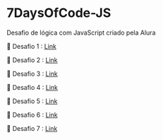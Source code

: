 # 7DaysOfCode-JS
Desafio de lógica com JavaScript criado pela Alura

<p>🔗 Desafio 1 :  <a href="https://github.com/suzanadossantos/7DaysOfCode-JS/blob/main/desafio1/index.js">Link</a> </p>
<p>🔗 Desafio 2 :  <a href="https://suzanadossantos.github.io/7DaysOfCode-JS/desafio2/index.html">Link</a> </p>
<p>🔗 Desafio 3 :  <a href="https://suzanadossantos.github.io/7DaysOfCode-JS/desafio3/index.html">Link</a> </p>
<p>🔗 Desafio 4 :  <a href="https://suzanadossantos.github.io/7DaysOfCode-JS/desafio4/index.html">Link</a> </p>
<p>🔗 Desafio 5 :  <a href="https://suzanadossantos.github.io/7DaysOfCode-JS/desafio5/index.html">Link</a> </p>
<p>🔗 Desafio 6 :  <a href="https://suzanadossantos.github.io/7DaysOfCode-JS/desafio6/index.html">Link</a> </p>
<p>🔗 Desafio 7 :  <a href="https://suzanadossantos.github.io/7DaysOfCode-JS/desafio7/index.html">Link</a> </p>

